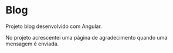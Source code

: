 # Blog
 Projeto blog desenvolvido com Angular.
 
 No projeto acrescentei uma página de agradecimento quando uma mensagem é enviada.

 
